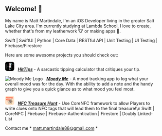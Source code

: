 ## Welcome! 👋
My name is Matt Martindale, I'm an iOS Developer living in the greater Salt Lake City area. I'm currently studying at Lambda School.
I love to create, whether that's from my leatherwork 🐮 or making apps 📱.

Swift | SwiftUI | Python | Core Data | RESTful API | Unit Testing | UI Testing | Firebase/Firestore

Here are some awesome projects you should check out:

<img src="https://github.com/matt-martindale/HitTips/blob/master/Images/HitTipsLogo.png" alt="Hit Tips Logo" width="30px"/> &nbsp; ***[HitTips](https://github.com/matt-martindale/HitTips)*** \- A sarcastic tipping calculator that critiques your tip.

<img src="https://github.com/matt-martindale/Mood-Tracker/blob/master/imagesForReadMe/moody_me_app.png" alt="Moody Me Logo" width="30px"/> &nbsp; ***[Moody Me](https://github.com/matt-martindale/Mood-Tracker)*** \- A mood tracking app to log what your overall mood was for the day. With the ability to add a note and the handy graph to give you a quick glance as to what mood you feel most.

<img src="https://github.com/matt-martindale/AtomicAge/blob/master/Images/atomic_age.png" alt="Atomic Age Logo" width="30px"/> &nbsp; ***[NFC Treasure Hunt](https://github.com/matt-martindale/ScavengerHunt)*** \- Use CoreNFC framework to allow Players to write clues onto NFC tags that will lead them to the final treasure!\n
Swift | CoreNFC | Firebase | Firebase-Authentication | Firestore | Doubly Linked-List

Contact me * matt.martindale88@gmail.com *
